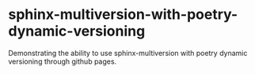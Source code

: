 # sphinx-multiversion-with-poetry-dynamic-versioning

Demonstrating the ability to use sphinx-multiversion with poetry dynamic versioning through github pages.
